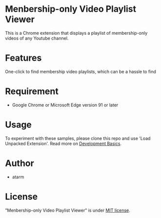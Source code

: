 # Menbership-only Video Playlist Viewer
This is a Chrome extension that displays a playlist of membership-only videos of any Youtube channel.  

# Features
One-click to find membership video playlists, which can be a hassle to find

# Requirement
* Google Chrome or Microsoft Edge version 91 or later

# Usage
To experiment with these samples, please clone this repo and use 'Load Unpacked Extension'. Read more on [Development Basics](https://developer.chrome.com/docs/extensions/mv3/getstarted/development-basics/#load-unpacked).

# Author
* atarm

# License
"Menbership-only Video Playlist Viewer" is under [MIT license](https://en.wikipedia.org/wiki/MIT_License).
